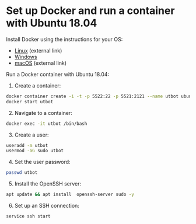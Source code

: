 # Set up Docker and run a container with Ubuntu 18.04

Install Docker using the instructions for your OS:

* [Linux](https://docs.docker.com/engine/install/) (external link)
* [Windows](install-docker-windows)
* [macOS](https://pilsniak.com/how-to-install-docker-on-mac-os-using-brew) (external link)

Run a Docker container with Ubuntu 18.04:

1. Create a container:
```bash
docker container create -i -t -p 5522:22 -p 5521:2121 --name utbot ubuntu:18.04
docker start utbot
```
2. Navigate to a container:
```bash
docker exec -it utbot /bin/bash
```
3. Create a user:
```bash
useradd -m utbot
usermod -aG sudo utbot
```
4. Set the user password:
```bash
passwd utbot
```
5. Install the OpenSSH server:
```bash
apt update && apt install  openssh-server sudo -y
``` 
6. Set up an SSH connection:
```bash
service ssh start
```
